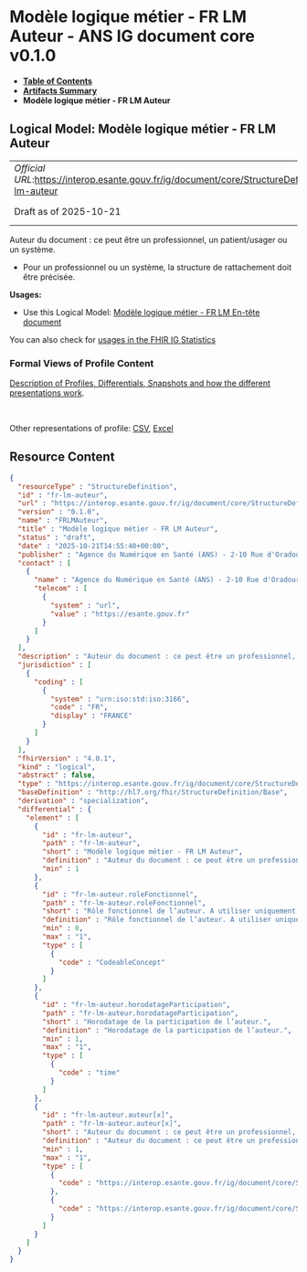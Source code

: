 # Modèle logique métier - FR LM Auteur - ANS IG document core v0.1.0

* [**Table of Contents**](toc.md)
* [**Artifacts Summary**](artifacts.md)
* **Modèle logique métier - FR LM Auteur**

## Logical Model: Modèle logique métier - FR LM Auteur 

| | |
| :--- | :--- |
| *Official URL*:https://interop.esante.gouv.fr/ig/document/core/StructureDefinition/fr-lm-auteur | *Version*:0.1.0 |
| Draft as of 2025-10-21 | *Computable Name*:FRLMAuteur |

 
Auteur du document : ce peut être un professionnel, un patient/usager ou un système. 
* Pour un professionnel ou un système, la structure de rattachement doit être précisée.
 

**Usages:**

* Use this Logical Model: [Modèle logique métier - FR LM En-tête document](StructureDefinition-fr-lm-entete-document.md)

You can also check for [usages in the FHIR IG Statistics](https://packages2.fhir.org/xig/ans.document.fr.core|current/StructureDefinition/fr-lm-auteur)

### Formal Views of Profile Content

 [Description of Profiles, Differentials, Snapshots and how the different presentations work](http://build.fhir.org/ig/FHIR/ig-guidance/readingIgs.html#structure-definitions). 

 

Other representations of profile: [CSV](StructureDefinition-fr-lm-auteur.csv), [Excel](StructureDefinition-fr-lm-auteur.xlsx) 



## Resource Content

```json
{
  "resourceType" : "StructureDefinition",
  "id" : "fr-lm-auteur",
  "url" : "https://interop.esante.gouv.fr/ig/document/core/StructureDefinition/fr-lm-auteur",
  "version" : "0.1.0",
  "name" : "FRLMAuteur",
  "title" : "Modèle logique métier - FR LM Auteur",
  "status" : "draft",
  "date" : "2025-10-21T14:55:40+00:00",
  "publisher" : "Agence du Numérique en Santé (ANS) - 2-10 Rue d'Oradour-sur-Glane, 75015 Paris",
  "contact" : [
    {
      "name" : "Agence du Numérique en Santé (ANS) - 2-10 Rue d'Oradour-sur-Glane, 75015 Paris",
      "telecom" : [
        {
          "system" : "url",
          "value" : "https://esante.gouv.fr"
        }
      ]
    }
  ],
  "description" : "Auteur du document : ce peut être un professionnel, un patient/usager ou un système. \n- Pour un professionnel ou un système, la structure de rattachement doit être précisée.",
  "jurisdiction" : [
    {
      "coding" : [
        {
          "system" : "urn:iso:std:iso:3166",
          "code" : "FR",
          "display" : "FRANCE"
        }
      ]
    }
  ],
  "fhirVersion" : "4.0.1",
  "kind" : "logical",
  "abstract" : false,
  "type" : "https://interop.esante.gouv.fr/ig/document/core/StructureDefinition/fr-lm-auteur",
  "baseDefinition" : "http://hl7.org/fhir/StructureDefinition/Base",
  "derivation" : "specialization",
  "differential" : {
    "element" : [
      {
        "id" : "fr-lm-auteur",
        "path" : "fr-lm-auteur",
        "short" : "Modèle logique métier - FR LM Auteur",
        "definition" : "Auteur du document : ce peut être un professionnel, un patient/usager ou un système. \n- Pour un professionnel ou un système, la structure de rattachement doit être précisée.",
        "min" : 1
      },
      {
        "id" : "fr-lm-auteur.roleFonctionnel",
        "path" : "fr-lm-auteur.roleFonctionnel",
        "short" : "Rôle fonctionnel de l’auteur. A utiliser uniquement si l'auteur est un professionnel.",
        "definition" : "Rôle fonctionnel de l’auteur. A utiliser uniquement si l'auteur est un professionnel.",
        "min" : 0,
        "max" : "1",
        "type" : [
          {
            "code" : "CodeableConcept"
          }
        ]
      },
      {
        "id" : "fr-lm-auteur.horodatageParticipation",
        "path" : "fr-lm-auteur.horodatageParticipation",
        "short" : "Horodatage de la participation de l’auteur.",
        "definition" : "Horodatage de la participation de l’auteur.",
        "min" : 1,
        "max" : "1",
        "type" : [
          {
            "code" : "time"
          }
        ]
      },
      {
        "id" : "fr-lm-auteur.auteur[x]",
        "path" : "fr-lm-auteur.auteur[x]",
        "short" : "Auteur du document : ce peut être un professionnel, un patient/usager ou un système. Pour un professionnel ou un système, la structure de rattachement doit être précisée.",
        "definition" : "Auteur du document : ce peut être un professionnel, un patient/usager ou un système. Pour un professionnel ou un système, la structure de rattachement doit être précisée.",
        "min" : 1,
        "max" : "1",
        "type" : [
          {
            "code" : "https://interop.esante.gouv.fr/ig/document/core/StructureDefinition/fr-lm-personne-structure-auteur"
          },
          {
            "code" : "https://interop.esante.gouv.fr/ig/document/core/StructureDefinition/fr-lm-systeme-structure-auteur"
          }
        ]
      }
    ]
  }
}

```
